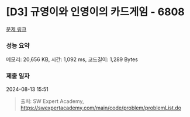# [D3] 규영이와 인영이의 카드게임 - 6808 

[문제 링크](https://swexpertacademy.com/main/code/problem/problemDetail.do?contestProbId=AWgv9va6HnkDFAW0) 

### 성능 요약

메모리: 20,656 KB, 시간: 1,092 ms, 코드길이: 1,289 Bytes

### 제출 일자

2024-08-13 15:51



> 출처: SW Expert Academy, https://swexpertacademy.com/main/code/problem/problemList.do